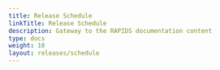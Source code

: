```yaml
---
title: Release Schedule
linkTitle: Release Schedule
description: Gateway to the RAPIDS documentation content
type: docs
weight: 10
layout: releases/schedule
---
```

